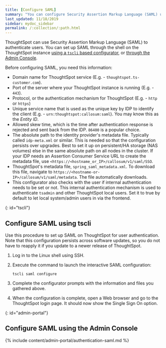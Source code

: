 ```yaml
---
title: [Configure SAML]
summary: "You can configure Security Assertion Markup Language (SAML) using ThoughtSpot's command line interface, tscli."
last_updated: 11/18/2019
sidebar: mydoc_sidebar
permalink: /:collection/:path.html
---
```

ThoughtSpot can use Security Assertion Markup Language (SAML) to authenticate
users. You can set up SAML through the shell on the ThoughtSpot instance [using a
`tscli` based configurator](#tscli), or [through the Admin Console](#admin-portal).

Before configuring SAML, you need this information:

-   Domain name for ThoughtSpot service (E.g. - `thoughtspot.ts-customer.com`).
-   Port of the server where your ThoughtSpot instance is running (E.g. - `443`).
-   Protocol, or the authentication mechanism for ThoughtSpot (E.g. - `http` or `https`)
-   Unique service name that is used as the unique key by IDP to identify the client (E.g. - `urn:thoughtspot:callosum:saml`). You may know this as the *Entity ID*.
-   Allowed skew time, which is the time after authentication response is rejected and sent back from the IDP. `86400` is a popular choice.
-   The absolute path to the identity provider's metadata file. Typically called `idp-meta.xml` or similar. This is needed so that the configuration persists over upgrades. Best to set it up on persistent/HA storage (NAS volumes) else in the same absolute path on all nodes in the cluster.  If your IDP needs an Assertion Consumer Service URL to create the metadata file, use `<https://<hostname_or_IP>/callosum/v1/saml/SSO`.
- ThoughtSpot's metadata file, `spring_saml_metadata.xml`. To download this file, navigate to `https://<hostname-or-IP>/callosum/v1/saml/metadata`. The file automatically downloads.
-   This configurator also checks with the user if internal authentication needs to be set or not. This internal authentication mechanism is used to authenticate `tsadmin` and other ThoughtSpot local users. Set it to true by default to let local system/admin users in via the frontend.

{: id="tscli"}
## Configure SAML using tscli

Use this procedure to set up SAML on ThoughtSpot for user authentication. Note that this configuration persists across software updates, so you do not have to reapply it if you update to a newer release of ThoughtSpot.

1. Log in to the Linux shell using SSH.
2. Execute the command to launch the interactive SAML configuration:

    ```
    tscli saml configure
    ```

3. Complete the configurator prompts with the information and files you gathered above.
4. When the configuration is complete, open a Web browser and go to the ThoughtSpot login page.
   It should now show the Single Sign On option.

{: id="admin-portal"}
## Configure SAML using the Admin Console

{% include content/admin-portal/authentication-saml.md %}
